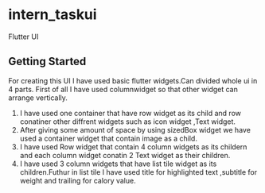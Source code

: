 # intern_taskui

Flutter UI 

## Getting Started

For creating this UI I have used basic flutter widgets.Can divided whole ui in 4 parts.
First of all I have used columnwidget so that other widget can arrange vertically.
1. I have used one container that have row widget as its child and row conatiner other diffrent widgets such as icon widget ,Text widget.
2. After giving some amount of space by using sizedBox widget we have used a container widget that contain image as a child.
3. I have used Row widget that contain 4 column widgets as its childern and each column widget conatin 2 Text widget as their children.
4. I have used 3 column widgets that have list tile widget as its children.Futhur in list tile I have used title for highlighted text ,subtitle for weight and trailing for calory value.


